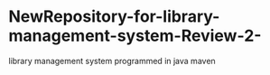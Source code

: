 # NewRepository-for-library-management-system-Review-2-
library management system programmed in java maven
